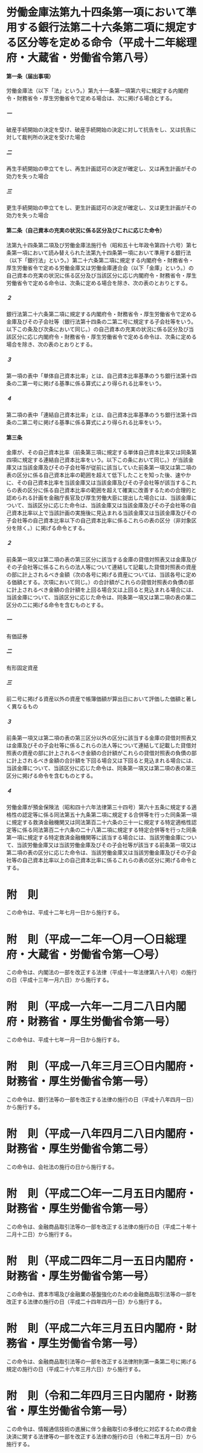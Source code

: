 # 労働金庫法第九十四条第一項において準用する銀行法第二十六条第二項に規定する区分等を定める命令（平成十二年総理府・大蔵省・労働省令第八号）
#### 第一条（届出事項）
労働金庫法（以下「法」という。）第九十一条第一項第六号に規定する内閣府令・財務省令・厚生労働省令で定める場合は、次に掲げる場合とする。
##### 一
破産手続開始の決定を受け、破産手続開始の決定に対して抗告をし、又は抗告に対して裁判所の決定を受けた場合
##### 二
再生手続開始の申立てをし、再生計画認可の決定が確定し、又は再生計画がその効力を失った場合
##### 三
更生手続開始の申立てをし、更生計画認可の決定が確定し、又は更生計画がその効力を失った場合
#### 第二条（自己資本の充実の状況に係る区分及びこれに応じた命令）
法第九十四条第二項及び労働金庫法施行令（昭和五十七年政令第四十六号）第七条第一項において読み替えられた法第九十四条第一項において準用する銀行法（以下「銀行法」という。）第二十六条第二項に規定する内閣府令・財務省令・厚生労働省令で定める労働金庫又は労働金庫連合会（以下「金庫」という。）の自己資本の充実の状況に係る区分及び当該区分に応じ内閣府令・財務省令・厚生労働省令で定める命令は、次条に定める場合を除き、次の表のとおりとする。
##### ２
銀行法第二十六条第二項に規定する内閣府令・財務省令・厚生労働省令で定める金庫及びその子会社等（銀行法第十四条の二第二号に規定する子会社等をいう。以下この条及び次条において同じ。）の自己資本の充実の状況に係る区分及び当該区分に応じ内閣府令・財務省令・厚生労働省令で定める命令は、次条に定める場合を除き、次の表のとおりとする。
##### ３
第一項の表中「単体自己資本比率」とは、自己資本比率基準のうち銀行法第十四条の二第一号に掲げる基準に係る算式により得られる比率をいう。
##### ４
第二項の表中「連結自己資本比率」とは、自己資本比率基準のうち銀行法第十四条の二第二号に掲げる基準に係る算式により得られる比率をいう。
#### 第三条
金庫が、その自己資本比率（前条第三項に規定する単体自己資本比率又は同条第四項に規定する連結自己資本比率をいう。以下この条において同じ。）が当該金庫又は当該金庫及びその子会社等が従前に該当していた前条第一項又は第二項の表の区分に係る自己資本比率の範囲を超えて低下したことを知った後、速やかに、その自己資本比率を当該金庫又は当該金庫及びその子会社等が該当するこれらの表の区分に係る自己資本比率の範囲を超えて確実に改善するための合理的と認められる計画を金融庁長官及び厚生労働大臣に提出した場合には、当該金庫について、当該区分に応じた命令は、当該金庫又は当該金庫及びその子会社等の自己資本比率以上で当該計画の実施後に見込まれる当該金庫又は当該金庫及びその子会社等の自己資本比率以下の自己資本比率に係るこれらの表の区分（非対象区分を除く。）に掲げる命令とする。
##### ２
前条第一項又は第二項の表の第三区分に該当する金庫の貸借対照表又は金庫及びその子会社等に係るこれらの法人等について連結して記載した貸借対照表の資産の部に計上されるべき金額（次の各号に掲げる資産については、当該各号に定める価額とする。次項において同じ。）の合計額がこれらの貸借対照表の負債の部に計上されるべき金額の合計額を上回る場合又は上回ると見込まれる場合には、当該金庫について、当該区分に応じた命令は、同条第一項又は第二項の表の第二区分の二に掲げる命令を含むものとする。
##### 一
有価証券
##### 二
有形固定資産
##### 三
前二号に掲げる資産以外の資産で帳簿価額が算出日において評価した価額と著しく異なるもの
##### ３
前条第一項又は第二項の表の第三区分以外の区分に該当する金庫の貸借対照表又は金庫及びその子会社等に係るこれらの法人等について連結して記載した貸借対照表の資産の部に計上されるべき金額の合計額がこれらの貸借対照表の負債の部に計上されるべき金額の合計額を下回る場合又は下回ると見込まれる場合には、当該金庫について、当該区分に応じた命令は、同条第一項又は第二項の表の第三区分に掲げる命令を含むものとする。
##### ４
労働金庫が預金保険法（昭和四十六年法律第三十四号）第六十五条に規定する適格性の認定等に係る同法第五十九条第二項に規定する合併等を行った同条第一項に規定する救済金融機関又は同法第百二十六条の三十一に規定する特定適格性認定等に係る同法第百二十六条の二十八第二項に規定する特定合併等を行った同条第一項に規定する特定救済金融機関等に該当する場合には、当該労働金庫について、当該労働金庫又は当該労働金庫及びその子会社等が該当する前条第一項又は第二項の表の区分に応じた命令は、当該労働金庫又は当該労働金庫及びその子会社等の自己資本比率以上の自己資本比率に係るこれらの表の区分に掲げる命令とする。
# 附　則
この命令は、平成十二年七月一日から施行する。
# 附　則（平成一二年一〇月一〇日総理府・大蔵省・労働省令第一〇号）
この命令は、内閣法の一部を改正する法律（平成十一年法律第八十八号）の施行の日（平成十三年一月六日）から施行する。
# 附　則（平成一六年一二月二八日内閣府・財務省・厚生労働省令第一号）
この命令は、平成十七年一月一日から施行する。
# 附　則（平成一八年三月三〇日内閣府・財務省・厚生労働省令第一号）
この命令は、銀行法等の一部を改正する法律の施行の日（平成十八年四月一日）から施行する。
# 附　則（平成一八年四月二八日内閣府・財務省・厚生労働省令第二号）
この命令は、会社法の施行の日から施行する。
# 附　則（平成二〇年一二月五日内閣府・財務省・厚生労働省令第一号）
この命令は、金融商品取引法等の一部を改正する法律の施行の日（平成二十年十二月十二日）から施行する。
# 附　則（平成二四年二月一五日内閣府・財務省・厚生労働省令第一号）
この命令は、資本市場及び金融業の基盤強化のための金融商品取引法等の一部を改正する法律の施行の日（平成二十四年四月一日）から施行する。
# 附　則（平成二六年三月五日内閣府・財務省・厚生労働省令第一号）
この命令は、金融商品取引法等の一部を改正する法律附則第一条第二号に掲げる規定の施行の日（平成二十六年三月六日）から施行する。
# 附　則（令和二年四月三日内閣府・財務省・厚生労働省令第一号）
この命令は、情報通信技術の進展に伴う金融取引の多様化に対応するための資金決済に関する法律等の一部を改正する法律の施行の日（令和二年五月一日）から施行する。
